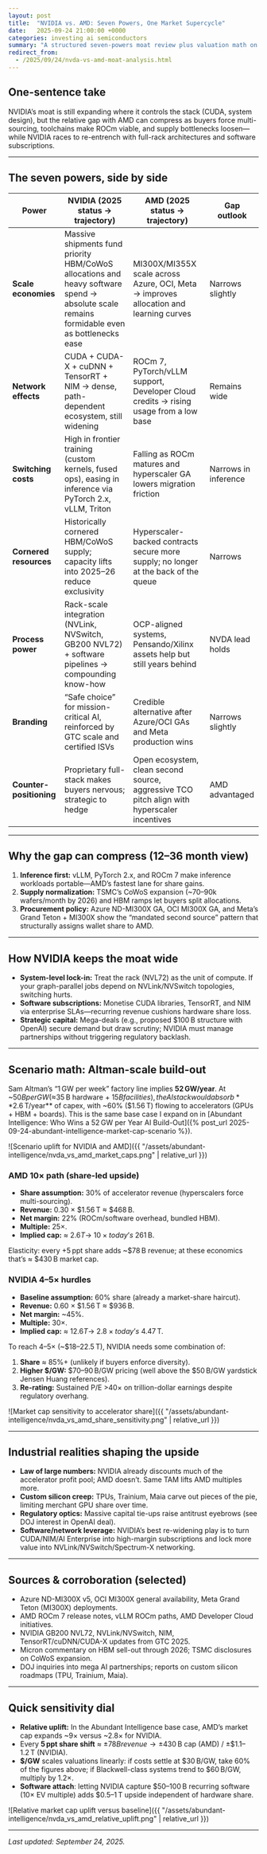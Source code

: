 ```yaml
---
layout: post
title:  "NVIDIA vs. AMD: Seven Powers, One Market Supercycle"
date:   2025-09-24 21:00:00 +0000
categories: investing ai semiconductors
summary: "A structured seven-powers moat review plus valuation math on why AMD can 10× under an Altman-scale AI buildout while NVIDIA needs much tougher assumptions to 4–5×." 
redirect_from:
  - /2025/09/24/nvda-vs-amd-moat-analysis.html
---
```


## One-sentence take

NVIDIA’s moat is still expanding where it controls the stack (CUDA, system design), but the relative gap with AMD can compress as buyers force multi-sourcing, toolchains make ROCm viable, and supply bottlenecks loosen—while NVIDIA races to re-entrench with full-rack architectures and software subscriptions.

---

## The seven powers, side by side

| Power | NVIDIA (2025 status → trajectory) | AMD (2025 status → trajectory) | Gap outlook |
| --- | --- | --- | --- |
| **Scale economies** | Massive shipments fund priority HBM/CoWoS allocations and heavy software spend → absolute scale remains formidable even as bottlenecks ease | MI300X/MI355X scale across Azure, OCI, Meta → improves allocation and learning curves | Narrows slightly |
| **Network effects** | CUDA + CUDA-X + cuDNN + TensorRT + NIM → dense, path-dependent ecosystem, still widening | ROCm 7, PyTorch/vLLM support, Developer Cloud credits → rising usage from a low base | Remains wide |
| **Switching costs** | High in frontier training (custom kernels, fused ops), easing in inference via PyTorch 2.x, vLLM, Triton | Falling as ROCm matures and hyperscaler GA lowers migration friction | Narrows in inference |
| **Cornered resources** | Historically cornered HBM/CoWoS supply; capacity lifts into 2025–26 reduce exclusivity | Hyperscaler-backed contracts secure more supply; no longer at the back of the queue | Narrows |
| **Process power** | Rack-scale integration (NVLink, NVSwitch, GB200 NVL72) + software pipelines → compounding know-how | OCP-aligned systems, Pensando/Xilinx assets help but still years behind | NVDA lead holds |
| **Branding** | “Safe choice” for mission-critical AI, reinforced by GTC scale and certified ISVs | Credible alternative after Azure/OCI GAs and Meta production wins | Narrows slightly |
| **Counter-positioning** | Proprietary full-stack makes buyers nervous; strategic to hedge | Open ecosystem, clean second source, aggressive TCO pitch align with hyperscaler incentives | AMD advantaged |

---

## Why the gap can compress (12–36 month view)

1. **Inference first:** vLLM, PyTorch 2.x, and ROCm 7 make inference workloads portable—AMD’s fastest lane for share gains.
2. **Supply normalization:** TSMC’s CoWoS expansion (~70–90k wafers/month by 2026) and HBM ramps let buyers split allocations.
3. **Procurement policy:** Azure ND-MI300X GA, OCI MI300X GA, and Meta’s Grand Teton + MI300X show the “mandated second source” pattern that structurally assigns wallet share to AMD.

---

## How NVIDIA keeps the moat wide

- **System-level lock-in:** Treat the rack (NVL72) as the unit of compute. If your graph-parallel jobs depend on NVLink/NVSwitch topologies, switching hurts.  
- **Software subscriptions:** Monetise CUDA libraries, TensorRT, and NIM via enterprise SLAs—recurring revenue cushions hardware share loss.  
- **Strategic capital:** Mega-deals (e.g., proposed $100 B structure with OpenAI) secure demand but draw scrutiny; NVIDIA must manage partnerships without triggering regulatory backlash.

---

## Scenario math: Altman-scale build-out

Sam Altman’s “1 GW per week” factory line implies **52 GW/year**. At ~$50 B per GW (≈$35 B hardware + $15 B facilities), the AI stack would absorb **$2.6 T/year** of capex, with ~60% ($1.56 T) flowing to accelerators (GPUs + HBM + boards). This is the same base case I expand on in [Abundant Intelligence: Who Wins a 52 GW per Year AI Build-Out]({% post_url 2025-09-24-abundant-intelligence-market-cap-scenario %}).

![Scenario uplift for NVIDIA and AMD]({{ "/assets/abundant-intelligence/nvda_vs_amd_market_caps.png" | relative_url }})

### AMD 10× path (share-led upside)

- **Share assumption:** 30% of accelerator revenue (hyperscalers force multi-sourcing).  
- **Revenue:** 0.30 × $1.56 T ≈ $468 B.  
- **Net margin:** 22% (ROCm/software overhead, bundled HBM).  
- **Multiple:** 25×.  
- **Implied cap:** ≈ $2.6 T → ~10× today’s ~$261 B.  

Elasticity: every +5 ppt share adds ~$78 B revenue; at these economics that’s ≈ $430 B market cap.

### NVIDIA 4–5× hurdles

- **Baseline assumption:** 60% share (already a market-share haircut).  
- **Revenue:** 0.60 × $1.56 T ≈ $936 B.  
- **Net margin:** ~45%.  
- **Multiple:** 30×.  
- **Implied cap:** ≈ $12.6 T → ~2.8× today’s ~$4.47 T.  

To reach 4–5× (~$18–22.5 T), NVIDIA needs some combination of:  
1. **Share** ≈ 85%+ (unlikely if buyers enforce diversity).  
2. **Higher $/GW:** $70–90 B/GW pricing (well above the $50 B/GW yardstick Jensen Huang references).  
3. **Re-rating:** Sustained P/E >40× on trillion-dollar earnings despite regulatory overhang.

![Market cap sensitivity to accelerator share]({{ "/assets/abundant-intelligence/nvda_vs_amd_share_sensitivity.png" | relative_url }})

---

## Industrial realities shaping the upside

- **Law of large numbers:** NVIDIA already discounts much of the accelerator profit pool; AMD doesn’t. Same TAM lifts AMD multiples more.  
- **Custom silicon creep:** TPUs, Trainium, Maia carve out pieces of the pie, limiting merchant GPU share over time.  
- **Regulatory optics:** Massive capital tie-ups raise antitrust eyebrows (see DOJ interest in OpenAI deal).  
- **Software/network leverage:** NVIDIA’s best re-widening play is to turn CUDA/NIM/AI Enterprise into high-margin subscriptions and lock more value into NVLink/NVSwitch/Spectrum-X networking.

---

## Sources & corroboration (selected)

- Azure ND-MI300X v5, OCI MI300X general availability, Meta Grand Teton (MI300X) deployments.  
- AMD ROCm 7 release notes, vLLM ROCm paths, AMD Developer Cloud initiatives.  
- NVIDIA GB200 NVL72, NVLink/NVSwitch, NIM, TensorRT/cuDNN/CUDA-X updates from GTC 2025.  
- Micron commentary on HBM sell-out through 2026; TSMC disclosures on CoWoS expansion.  
- DOJ inquiries into mega AI partnerships; reports on custom silicon roadmaps (TPU, Trainium, Maia).

---

## Quick sensitivity dial

- **Relative uplift:** In the Abundant Intelligence base case, AMD’s market cap expands ~9× versus ~2.8× for NVIDIA.  
- Every **5 ppt share shift** ≈ ±$78 B revenue → ±$430 B cap (AMD) / ±$1.1–1.2 T (NVIDIA).  
- **$/GW** scales valuations linearly: if costs settle at $30 B/GW, take 60% of the figures above; if Blackwell-class systems trend to $60 B/GW, multiply by 1.2×.  
- **Software attach**: letting NVIDIA capture $50–100 B recurring software (10× EV multiple) adds $0.5–1 T upside independent of hardware share.

![Relative market cap uplift versus baseline]({{ "/assets/abundant-intelligence/nvda_vs_amd_relative_uplift.png" | relative_url }})

---

*Last updated: September 24, 2025.*
